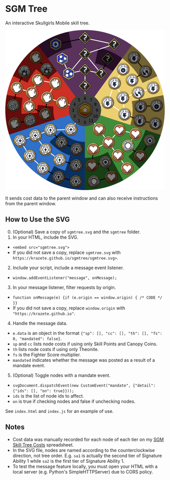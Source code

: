 # SGM Tree

An interactive Skullgirls Mobile skill tree.

![preview](preview.png)

It sends cost data to the parent window and can also receive instructions from the parent window.

## How to Use the SVG

0. (Optional) Save a copy of `sgmtree.svg` and the `sgmtree` folder.
1. In your HTML, include the SVG.
  - `<embed src="sgmtree.svg">`
  - If you did not save a copy, replace `sgmtree.svg` with `https://krazete.github.io/sgmtree/sgmtree.svg>`.
2. Include your script, include a message event listener.
  - `window.addEventListener("message", onMessage);`
3. In your message listener, filter requests by origin.
  - `function onMessage(e) {if (e.origin == window.origin) { /* CODE */ }}`
  - If you did not save a copy, replace `window.origin` with `"https://krazete.github.io"`.
4. Handle the message data.
  - `e.data` is an object in the format `{"sp": [], "cc": [], "th": [], "fs": 0, "mandated": false}`.
  - `sp` and `cc` lists node costs if using only Skill Points and Canopy Coins.
  - `th` lists node costs if using only Theonite.
  - `fs` is the Fighter Score multiplier.
  - `mandated` indicates whether the message was posted as a result of a mandate event.
5. (Optional) Toggle nodes with a mandate event.
  - `svgDocument.dispatchEvent(new CustomEvent("mandate", {"detail": {"ids": [], "on": true}}));`
  - `ids` is the list of node ids to affect.
  - `on` is true if checking nodes and false if unchecking nodes.

See `index.html` and `index.js` for an example of use.

## Notes

- Cost data was manually recorded for each node of each tier on my [SGM Skill Tree Costs](https://docs.google.com/spreadsheets/d/1his-ztPswmUIKaeAeO3a4pmihLn7LsssLTb-6Z3i350) spreadsheet.
- In the SVG file, nodes are named according to the counterclockwise direction, not tree order. E.g. `sa1` is actually the second tier of Signature Ability 1 while `sa2` is the first tier of Signature Ability 1.
- To test the message feature locally, you must open your HTML with a local server (e.g. Python's SimpleHTTPServer) due to CORS policy.
